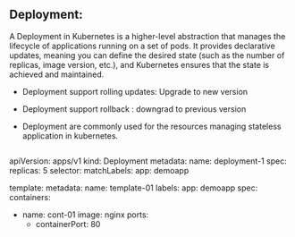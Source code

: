 ## Deployment:
A Deployment in Kubernetes is a higher-level abstraction that manages the lifecycle of applications running on a set of pods. 
It provides declarative updates, meaning you can define the desired state (such as the number of replicas, image version, etc.), 
and Kubernetes ensures that the state is achieved and maintained.

- Deployment support rolling updates: Upgrade to new version
- Deployment support rollback : downgrad to previous version
- Deployment are commonly used for the resources managing stateless application in kubernetes.

  ````
  
apiVersion: apps/v1
kind: Deployment
metadata:
 name: deployment-1
spec:
 replicas: 5
 selector:
  matchLabels:
   app: demoapp

 template:
  metadata:
   name: template-01
   labels:
    app: demoapp
  spec:
   containers:
   - name: cont-01
     image: nginx
     ports:
     - containerPort: 80
````
